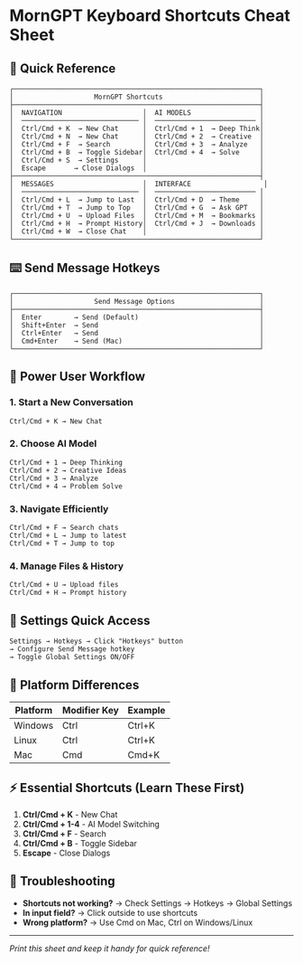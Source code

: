 # MornGPT Keyboard Shortcuts Cheat Sheet

## 🚀 Quick Reference

```
┌─────────────────────────────────────────────────────────────┐
│                    MornGPT Shortcuts                        │
├─────────────────────────────────────────────────────────────┤
│  NAVIGATION                    │  AI MODELS                 │
│  ───────────────────────────── │  ───────────────────────── │
│  Ctrl/Cmd + K  → New Chat      │  Ctrl/Cmd + 1  → Deep Think│
│  Ctrl/Cmd + N  → New Chat      │  Ctrl/Cmd + 2  → Creative  │
│  Ctrl/Cmd + F  → Search        │  Ctrl/Cmd + 3  → Analyze   │
│  Ctrl/Cmd + B  → Toggle Sidebar│  Ctrl/Cmd + 4  → Solve     │
│  Ctrl/Cmd + S  → Settings      │                            │
│  Escape       → Close Dialogs  │                            │
├─────────────────────────────────────────────────────────────┤
│  MESSAGES                      │  INTERFACE                  │
│  ───────────────────────────── │  ───────────────────────── │
│  Ctrl/Cmd + L  → Jump to Last  │  Ctrl/Cmd + D  → Theme     │
│  Ctrl/Cmd + T  → Jump to Top   │  Ctrl/Cmd + G  → Ask GPT   │
│  Ctrl/Cmd + U  → Upload Files  │  Ctrl/Cmd + M  → Bookmarks │
│  Ctrl/Cmd + H  → Prompt History│  Ctrl/Cmd + J  → Downloads │
│  Ctrl/Cmd + W  → Close Chat    │                            │
└─────────────────────────────────────────────────────────────┘
```

## ⌨️ Send Message Hotkeys

```
┌─────────────────────────────────────────────────────────────┐
│                    Send Message Options                     │
├─────────────────────────────────────────────────────────────┤
│  Enter        → Send (Default)                              │
│  Shift+Enter  → Send                                        │
│  Ctrl+Enter   → Send                                        │
│  Cmd+Enter    → Send (Mac)                                  │
└─────────────────────────────────────────────────────────────┘
```

## 🎯 Power User Workflow

### 1. Start a New Conversation
```
Ctrl/Cmd + K → New Chat
```

### 2. Choose AI Model
```
Ctrl/Cmd + 1 → Deep Thinking
Ctrl/Cmd + 2 → Creative Ideas  
Ctrl/Cmd + 3 → Analyze
Ctrl/Cmd + 4 → Problem Solve
```

### 3. Navigate Efficiently
```
Ctrl/Cmd + F → Search chats
Ctrl/Cmd + L → Jump to latest
Ctrl/Cmd + T → Jump to top
```

### 4. Manage Files & History
```
Ctrl/Cmd + U → Upload files
Ctrl/Cmd + H → Prompt history
```

## 🔧 Settings Quick Access

```
Settings → Hotkeys → Click "Hotkeys" button
→ Configure Send Message hotkey
→ Toggle Global Settings ON/OFF
```

## 📱 Platform Differences

| Platform | Modifier Key | Example |
|----------|-------------|---------|
| Windows  | Ctrl        | Ctrl+K  |
| Linux    | Ctrl        | Ctrl+K  |
| Mac      | Cmd         | Cmd+K   |

## ⚡ Essential Shortcuts (Learn These First)

1. **Ctrl/Cmd + K** - New Chat
2. **Ctrl/Cmd + 1-4** - AI Model Switching
3. **Ctrl/Cmd + F** - Search
4. **Ctrl/Cmd + B** - Toggle Sidebar
5. **Escape** - Close Dialogs

## 🚨 Troubleshooting

- **Shortcuts not working?** → Check Settings → Hotkeys → Global Settings
- **In input field?** → Click outside to use shortcuts
- **Wrong platform?** → Use Cmd on Mac, Ctrl on Windows/Linux

---

*Print this sheet and keep it handy for quick reference!* 